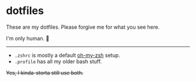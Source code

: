 # dotfiles

These are my dotfiles. Please forgive me for what you see here.

I'm only human. 🤖

----


- `.zshrc` is mostly a default [oh-my-zsh](https://github.com/robbyrussell/oh-my-zsh)
  setup.
- `.profile` has all my older bash stuff.

~~Yes, I kinda-storta still use both.~~

